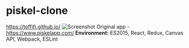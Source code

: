 # piskel-clone
https://toffifi.github.io/
![Screenshot](https://i.ibb.co/nc4rwDK/screenshot.png)
Original app - https://www.piskelapp.com/
**Environment:** ES2015, React, Redux, Canvas API, Webpack, ESLint